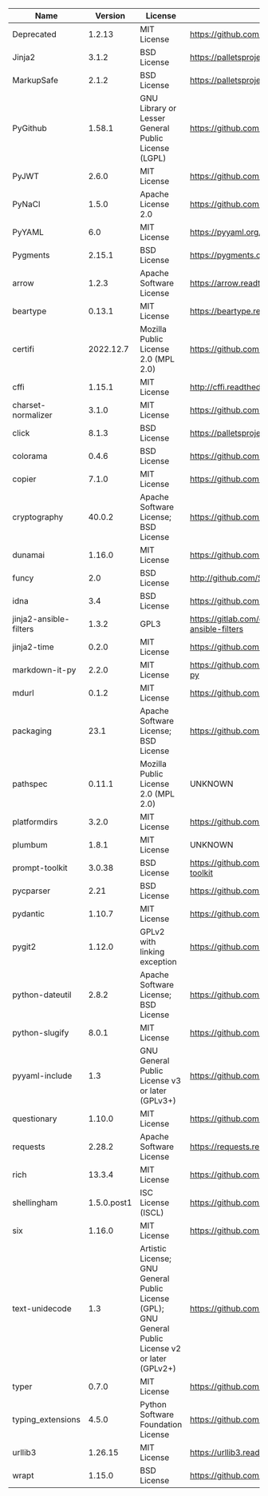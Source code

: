 | Name                   | Version     | License                                                                                             | URL                                                              |
|------------------------|-------------|-----------------------------------------------------------------------------------------------------|------------------------------------------------------------------|
| Deprecated             | 1.2.13      | MIT License                                                                                         | https://github.com/tantale/deprecated                            |
| Jinja2                 | 3.1.2       | BSD License                                                                                         | https://palletsprojects.com/p/jinja/                             |
| MarkupSafe             | 2.1.2       | BSD License                                                                                         | https://palletsprojects.com/p/markupsafe/                        |
| PyGithub               | 1.58.1      | GNU Library or Lesser General Public License (LGPL)                                                 | https://github.com/pygithub/pygithub                             |
| PyJWT                  | 2.6.0       | MIT License                                                                                         | https://github.com/jpadilla/pyjwt                                |
| PyNaCl                 | 1.5.0       | Apache License 2.0                                                                                  | https://github.com/pyca/pynacl/                                  |
| PyYAML                 | 6.0         | MIT License                                                                                         | https://pyyaml.org/                                              |
| Pygments               | 2.15.1      | BSD License                                                                                         | https://pygments.org                                             |
| arrow                  | 1.2.3       | Apache Software License                                                                             | https://arrow.readthedocs.io                                     |
| beartype               | 0.13.1      | MIT License                                                                                         | https://beartype.readthedocs.io                                  |
| certifi                | 2022.12.7   | Mozilla Public License 2.0 (MPL 2.0)                                                                | https://github.com/certifi/python-certifi                        |
| cffi                   | 1.15.1      | MIT License                                                                                         | http://cffi.readthedocs.org                                      |
| charset-normalizer     | 3.1.0       | MIT License                                                                                         | https://github.com/Ousret/charset_normalizer                     |
| click                  | 8.1.3       | BSD License                                                                                         | https://palletsprojects.com/p/click/                             |
| colorama               | 0.4.6       | BSD License                                                                                         | https://github.com/tartley/colorama                              |
| copier                 | 7.1.0       | MIT License                                                                                         | https://github.com/copier-org/copier                             |
| cryptography           | 40.0.2      | Apache Software License; BSD License                                                                | https://github.com/pyca/cryptography                             |
| dunamai                | 1.16.0      | MIT License                                                                                         | https://github.com/mtkennerly/dunamai                            |
| funcy                  | 2.0         | BSD License                                                                                         | http://github.com/Suor/funcy                                     |
| idna                   | 3.4         | BSD License                                                                                         | https://github.com/kjd/idna                                      |
| jinja2-ansible-filters | 1.3.2       | GPL3                                                                                                | https://gitlab.com/dreamer-labs/libraries/jinja2-ansible-filters |
| jinja2-time            | 0.2.0       | MIT License                                                                                         | https://github.com/hackebrot/jinja2-time                         |
| markdown-it-py         | 2.2.0       | MIT License                                                                                         | https://github.com/executablebooks/markdown-it-py                |
| mdurl                  | 0.1.2       | MIT License                                                                                         | https://github.com/executablebooks/mdurl                         |
| packaging              | 23.1        | Apache Software License; BSD License                                                                | https://github.com/pypa/packaging                                |
| pathspec               | 0.11.1      | Mozilla Public License 2.0 (MPL 2.0)                                                                | UNKNOWN                                                          |
| platformdirs           | 3.2.0       | MIT License                                                                                         | https://github.com/platformdirs/platformdirs                     |
| plumbum                | 1.8.1       | MIT License                                                                                         | UNKNOWN                                                          |
| prompt-toolkit         | 3.0.38      | BSD License                                                                                         | https://github.com/prompt-toolkit/python-prompt-toolkit          |
| pycparser              | 2.21        | BSD License                                                                                         | https://github.com/eliben/pycparser                              |
| pydantic               | 1.10.7      | MIT License                                                                                         | https://github.com/pydantic/pydantic                             |
| pygit2                 | 1.12.0      | GPLv2 with linking exception                                                                        | https://github.com/libgit2/pygit2                                |
| python-dateutil        | 2.8.2       | Apache Software License; BSD License                                                                | https://github.com/dateutil/dateutil                             |
| python-slugify         | 8.0.1       | MIT License                                                                                         | https://github.com/un33k/python-slugify                          |
| pyyaml-include         | 1.3         | GNU General Public License v3 or later (GPLv3+)                                                     | https://github.com/tanbro/pyyaml-include                         |
| questionary            | 1.10.0      | MIT License                                                                                         | https://github.com/tmbo/questionary                              |
| requests               | 2.28.2      | Apache Software License                                                                             | https://requests.readthedocs.io                                  |
| rich                   | 13.3.4      | MIT License                                                                                         | https://github.com/Textualize/rich                               |
| shellingham            | 1.5.0.post1 | ISC License (ISCL)                                                                                  | https://github.com/sarugaku/shellingham                          |
| six                    | 1.16.0      | MIT License                                                                                         | https://github.com/benjaminp/six                                 |
| text-unidecode         | 1.3         | Artistic License; GNU General Public License (GPL); GNU General Public License v2 or later (GPLv2+) | https://github.com/kmike/text-unidecode/                         |
| typer                  | 0.7.0       | MIT License                                                                                         | https://github.com/tiangolo/typer                                |
| typing_extensions      | 4.5.0       | Python Software Foundation License                                                                  | https://github.com/python/typing_extensions/issues               |
| urllib3                | 1.26.15     | MIT License                                                                                         | https://urllib3.readthedocs.io/                                  |
| wrapt                  | 1.15.0      | BSD License                                                                                         | https://github.com/GrahamDumpleton/wrapt                         |